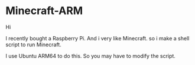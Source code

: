 # Minecraft-ARM
Hi

I recently bought a Raspberry Pi. And i very like Minecraft. so i make a shell script to run Minecraft.

I use Ubuntu ARM64 to do this. So you may have to modify the script.
